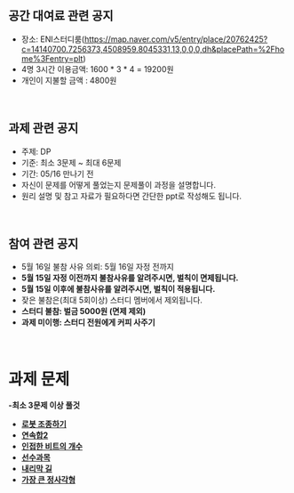 ## 공간 대여료 관련 공지
- 장소: ENI스터디룸(https://map.naver.com/v5/entry/place/20762425?c=14140700.7256373,4508959.8045331,13,0,0,0,dh&placePath=%2Fhome%3Fentry=plt)
- 4명 3시간 이용금액: 1600 * 3 * 4 = 19200원
- 개인이 지불할 금액 : 4800원

<br>

## 과제 관련 공지
- 주제: DP
- 기준: 최소 3문제 ~ 최대 6문제
- 기간: 05/16 만나기 전
- 자신이 문제를 어떻게 풀었는지 문제풀이 과정을 설명합니다.
- 원리 설명 및 참고 자료가 필요하다면 간단한 ppt로 작성해도 됩니다.

<br>

## 참여 관련 공지
- 5월 16일 불참 사유 의뢰: 5월 16일 자정 전까지
- **5월 15일 자정 이전까지 불참사유를 알려주시면, 벌칙이 면제됩니다.**
- **5월 15일 이후에 불참사유를 알려주시면, 벌칙이 적용됩니다.**
- 잦은 불참은(최대 5회이상) 스터디 멤버에서 제외됩니다.
- **스터디 불참: 벌금 5000원 (면제 제외)**
- **과제 미이행: 스터디 전원에게 커피 사주기**
<br>

# 과제 문제

**-최소 3문제 이상 풀것**
- [**로봇 조종하기**](https://www.acmicpc.net/problem/2169)
- [**연속합2**](https://www.acmicpc.net/problem/13398)
- [**인접한 비트의 개수**](https://www.acmicpc.net/problem/2698)
- [**선수과목**](https://www.acmicpc.net/problem/14567)
- [**내리막 길**](https://www.acmicpc.net/problem/1520)
- [**가장 큰 정사각형**](https://www.acmicpc.net/problem/1915)

<BR>
